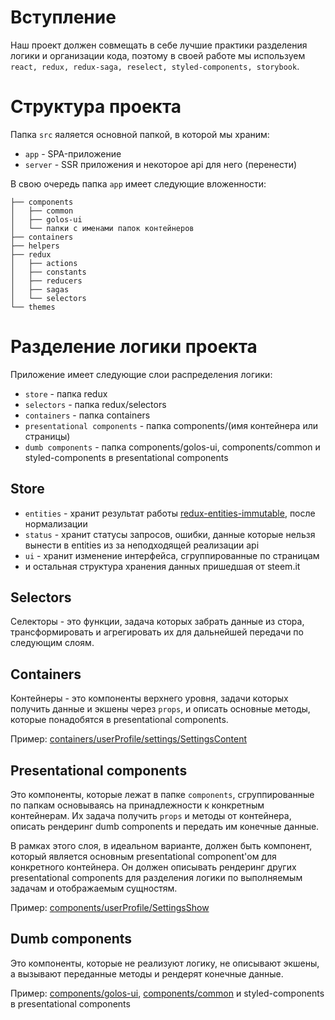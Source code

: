 # Вступление

Наш проект должен совмещать в себе лучшие практики разделения логики и организации кода, поэтому в своей работе мы используем ```react, redux, redux-saga, reselect, styled-components, storybook```.

# Структура проекта

Папка ```src``` яаляется основной папкой, в которой мы храним:
* ```app``` - SPA-приложение
* ```server``` - SSR приложения и некоторое api для него (перенести)

В свою очередь папка ```app``` имеет следующие вложенности:
```
├── components
│   ├── common
│   ├── golos-ui
│   └── папки с именами папок контейнеров
├── containers
├── helpers
├── redux 
│   ├── actions
│   ├── constants
│   ├── reducers
│   ├── sagas
│   └── selectors
└── themes
```

# Разделение логики проекта

Приложение имеет следующие слои распределения логики:
* ```store``` - папка redux
* ```selectors``` - папка redux/selectors
* ```containers``` - папка containers
* ```presentational components``` - папка components/(имя контейнера или страницы)
* ```dumb components``` - папка components/golos-ui, components/common и styled-components в presentational components 

## Store
* ```entities``` - хранит результат работы [redux-entities-immutable](https://github.com/beautyfree/redux-entities-immutable), после нормализации
* ```status``` - хранит статусы запросов, ошибки, данные которые нельзя вынести в entities из за неподходящей реализации api
* ```ui``` - хранит изменение интерфейса, сгруппированные по страницам
* и остальная структура хранения данных пришедшая от steem.it

## Selectors

Селекторы - это функции, задача которых забрать данные из стора, трансформировать и агрегировать их для дальнейшей передачи по следующим слоям.

## Containers

Контейнеры - это компоненты верхнего уровня, задачи которых получить данные и экшены через ```props```, и описать основные методы, которые понадобятся в presentational components.

Пример: [containers/userProfile/settings/SettingsContent](app/containers/userProfile/settings/SettingsContent.jsx)

## Presentational components

Это компоненты, которые лежат в папке ```components```, сгруппированные по папкам основываясь на принадлежности к конкретным контейнерам. Их задача получить ```props``` и методы от контейнера, описать рендеринг dumb components и передать им конечные данные.

В рамках этого слоя, в идеальном варианте, должен быть компонент, который является основным presentational component'ом для конкретного контейнера. Он должен описывать рендеринг других presentational components для разделения логики по выполняемым задачам и отображаемым сущностям.

Пример: [components/userProfile/SettingsShow](app/components/userProfile/SettingsShow.jsx)

## Dumb components

Это компоненты, которые не реализуют логику, не описывают экшены, а вызывают переданные методы и рендерят конечные данные.

Пример: [components/golos-ui](app/components/golos-ui/), [components/common](app/components/common/) и styled-components в presentational components